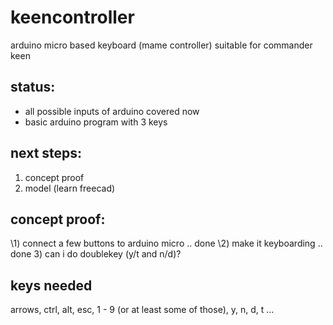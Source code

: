 # keencontroller
arduino micro based keyboard (mame controller) suitable for commander keen

## status:
- all possible inputs of arduino covered now
- basic arduino program with 3 keys

## next steps:
1) concept proof
2) model (learn freecad)

## concept proof:
\1) connect a few buttons to arduino micro .. done
\2) make it keyboarding .. done
3) can i do doublekey (y/t and n/d)?

## keys needed
arrows, ctrl, alt, esc, 1 - 9 (or at least some of those), y, n, d, t ...

